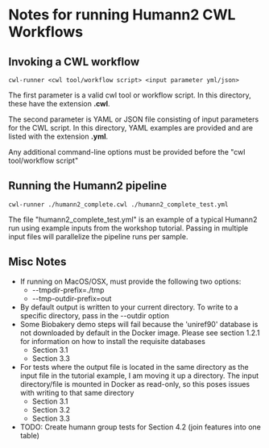 # Notes for running Humann2 CWL Workflows

## Invoking a CWL workflow
```
cwl-runner <cwl tool/workflow script> <input parameter yml/json>
```
The first parameter is a valid cwl tool or workflow script.  In this directory, these have the extension __.cwl__.

The second parameter is YAML or JSON file consisting of input parameters for the CWL script.  In this directory, YAML examples are provided and are listed with the extension __.yml__.

Any additional command-line options must be provided before the "cwl tool/workflow script"

## Running the Humann2 pipeline
```
cwl-runner ./humann2_complete.cwl ./humann2_complete_test.yml
```

The file "humann2\_complete\_test.yml" is an example of a typical Humann2 run using example inputs from the workshop tutorial. Passing in multiple input files will parallelize the pipeline runs per sample.

## Misc Notes

* If running on MacOS/OSX, must provide the following two options:
  * --tmpdir-prefix=./tmp
  * --tmp-outdir-prefix=out
* By default output is written to your current directory.  To write to a specific directory, pass in the --outdir option
* Some Biobakery demo steps will fail because the 'uniref90' database is not downloaded by default in the Docker image.  Please see section 1.2.1 for information on how to install the requisite databases
  * Section 3.1
  * Section 3.3
* For tests where the output file is located in the same directory as the input file in the tutorial example, I am moving it up a directory.  The input directory/file is mounted in Docker as read-only, so this poses issues with writing to that same directory
  * Section 3.1
  * Section 3.2
  * Section 3.3
* TODO: Create humann group tests for Section 4.2 (join features into one table)
